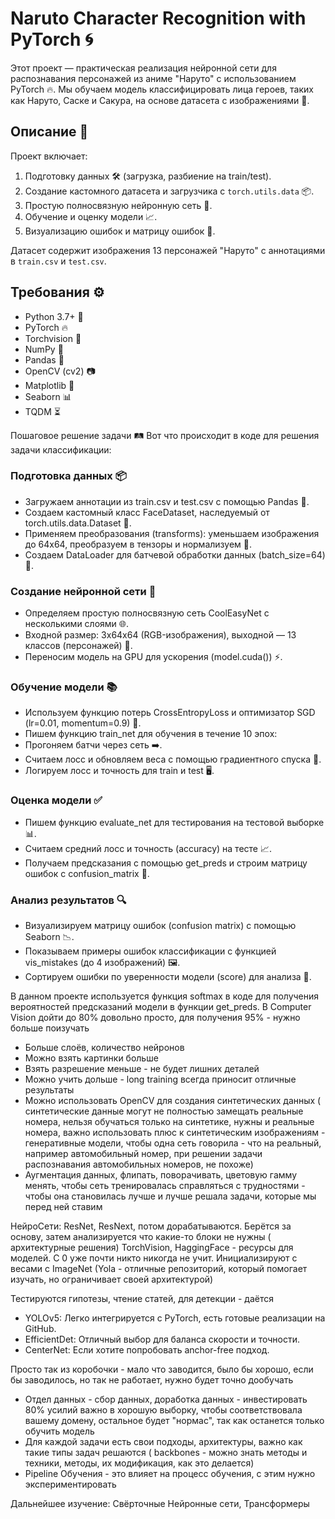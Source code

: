 # Naruto Character Recognition with PyTorch 🌀

Этот проект — практическая реализация нейронной сети для распознавания персонажей из аниме "Наруто" с использованием PyTorch 🔥. Мы обучаем модель классифицировать лица героев, таких как Наруто, Саске и Сакура, на основе датасета с изображениями 📸.

## Описание 📝

Проект включает:
1. Подготовку данных 🛠️ (загрузка, разбиение на train/test).
2. Создание кастомного датасета и загрузчика с `torch.utils.data` 📦.
3. Простую полносвязную нейронную сеть 🧠.
4. Обучение и оценку модели 📈.
5. Визуализацию ошибок и матрицу ошибок 🎨.

Датасет содержит изображения 13 персонажей "Наруто" с аннотациями в `train.csv` и `test.csv`.

## Требования ⚙️

- Python 3.7+ 🐍
- PyTorch 🔥
- Torchvision 🌟
- NumPy 🔢
- Pandas 🐼
- OpenCV (cv2) 📷
- Matplotlib 🎨
- Seaborn 📊
- TQDM ⏳


Пошаговое решение задачи 🛤️
Вот что происходит в коде для решения задачи классификации:

### Подготовка данных 📦
* Загружаем аннотации из train.csv и test.csv с помощью Pandas 🐼.
* Создаем кастомный класс FaceDataset, наследуемый от torch.utils.data.Dataset 📏.
* Применяем преобразования (transforms): уменьшаем изображения до 64x64, преобразуем в тензоры и нормализуем 🌟.
* Создаем DataLoader для батчевой обработки данных (batch_size=64) 🚚.

### Создание нейронной сети 🧠
* Определяем простую полносвязную сеть CoolEasyNet с несколькими слоями 🌐.
* Входной размер: 3x64x64 (RGB-изображения), выходной — 13 классов (персонажей) 🎯.
* Переносим модель на GPU для ускорения (model.cuda()) ⚡.

### Обучение модели 📚
* Используем функцию потерь CrossEntropyLoss и оптимизатор SGD (lr=0.01, momentum=0.9) 🔧.
* Пишем функцию train_net для обучения в течение 10 эпох:
* Прогоняем батчи через сеть ➡️.
* Считаем лосс и обновляем веса с помощью градиентного спуска 🔄.
* Логируем лосс и точность для train и test 🖥️.

### Оценка модели ✅
* Пишем функцию evaluate_net для тестирования на тестовой выборке 📊.
* Считаем средний лосс и точность (accuracy) на тесте 📈.
* Получаем предсказания с помощью get_preds и строим матрицу ошибок с confusion_matrix 🎨.

### Анализ результатов 🔍
* Визуализируем матрицу ошибок (confusion matrix) с помощью Seaborn 📉.
* Показываем примеры ошибок классификации с функцией vis_mistakes (до 4 изображений) 🖼️.
* Сортируем ошибки по уверенности модели (score) для анализа 🤔.


В данном проекте используется функция softmax в коде для получения вероятностей предсказаний модели в функции get_preds.
В Computer Vision дойти до 80% довольно просто, для получения 95% - нужно больше поизучать

* Больше слоёв, количество нейронов
* Можно взять картинки больше
* Взять разрешение меньше - не будет лишних деталей
* Можно учить дольше - long training всегда приносит отличные результаты
* Можно использовать OpenCV для создания синтетических данных ( синтетические данные могут не полностью замещать реальные номера, нельзя обучаться только на синтетике, нужны и реальные номера, важно использовать плюс к синтетическим изображениям - генеративные модели, чтобы одна сеть говорила - что на реальный, например автомобильный номер, при решении задачи распознавания автомобильных номеров, не похоже)
* Аугментация данных, флипать, поворачивать, цветовую гамму менять, чтобы сеть тренировалась справляться с трудностями - чтобы она становилась лучше и
лучше решала задачи, которые мы перед ней ставим

НейроСети: ResNet, ResNext, потом дорабатываются. Берётся за основу, затем анализируется что какие-то блоки не нужны ( архитектурные решения)
TorchVision, HaggingFace - ресурсы для моделей. С 0 уже почти никто никогда не учит. Инициализируют с весами с ImageNet (Yola - отличные репозиторий, который помогает изучать, но ограничивает своей архитектурой)

Тестируются гипотезы, чтение статей, для детекции - даётся 
* YOLOv5: Легко интегрируется с PyTorch, есть готовые реализации на GitHub.
* EfficientDet: Отличный выбор для баланса скорости и точности.
* CenterNet: Если хотите попробовать anchor-free подход.

Просто так из коробочки - мало что заводится, было бы хорошо, если бы заводилось, но так не работает, нужно будет точно дообучать

* Отдел данных - сбор данных, доработка данных - инвестировать 80% усилий важно в хорошую выборку, чтобы соответствовала вашему домену, остальное будет "нормас", так как останется только обучить модель
* Для каждой задачи есть свои подходы, архитектуры, важно как такие типы задач решаются ( backbones - можно знать методы и техники, методы, их модификация, как это делается)
* Pipeline Обучения - это влияет на процесс обучения, с этим нужно экспериментировать

Дальнейшее изучение: 
Свёрточные Нейронные сети, Трансформеры
